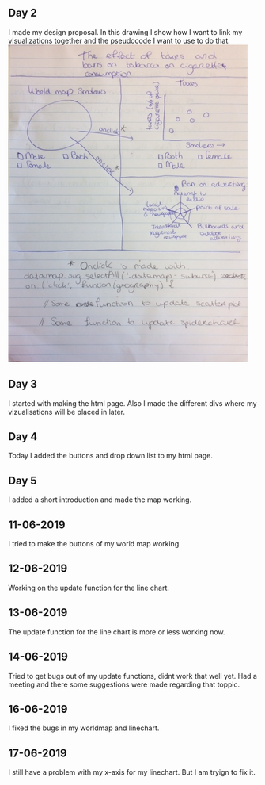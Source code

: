 ## Day 2
I made my design proposal.
In this drawing I show how I want to link my visualizations together and the
pseudocode I want to use to do that.
![](IMG_5534.png)

## Day 3
I started with making the html page. Also I made the different divs where my
vizualisations will be placed in later.

## Day 4
Today I added the buttons and drop down list to my html page.

## Day 5
I added a short introduction and made the map working.

## 11-06-2019
I tried to make the buttons of my world map working.

## 12-06-2019
Working on the update function for the line chart.

## 13-06-2019
The update function for the line chart is more or less working now.

## 14-06-2019
Tried to get bugs out of my update functions, didnt work that well yet.
Had a meeting and there some suggestions were made regarding that toppic.

## 16-06-2019
I fixed the bugs in my worldmap and linechart.

## 17-06-2019
I still have a problem with my x-axis for my linechart. But I am tryign to fix it.
